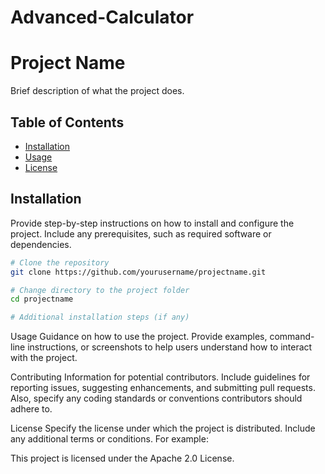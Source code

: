 # Advanced-Calculator

# Project Name

Brief description of what the project does.

## Table of Contents

- [Installation](#installation)
- [Usage](#usage)
- [License](#license)

## Installation

Provide step-by-step instructions on how to install and configure the project. Include any prerequisites, such as required software or dependencies.

```bash
# Clone the repository
git clone https://github.com/yourusername/projectname.git

# Change directory to the project folder
cd projectname

# Additional installation steps (if any)
```

Usage
Guidance on how to use the project. Provide examples, command-line instructions, or screenshots to help users understand how to interact with the project.

Contributing
Information for potential contributors. Include guidelines for reporting issues, suggesting enhancements, and submitting pull requests. Also, specify any coding standards or conventions contributors should adhere to.

License
Specify the license under which the project is distributed. Include any additional terms or conditions. For example:

This project is licensed under the Apache 2.0 License.
